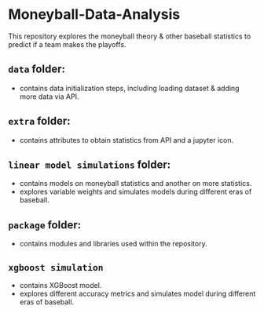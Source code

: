 # Moneyball-Data-Analysis
This repository explores the moneyball theory & other baseball statistics to predict if a team makes the playoffs.

## `data` folder:
* contains data initialization steps, including loading dataset & adding more data via API.

## `extra` folder:
* contains attributes to obtain statistics from API and a jupyter icon.

## `linear model simulations` folder:
* contains models on moneyball statistics and another on more statistics.
* explores variable weights and simulates models during different eras of baseball.

## `package` folder:
* contains modules and libraries used within the repository.

## `xgboost simulation`
* contains XGBoost model.
* explores different accuracy metrics and simulates model during different eras of baseball.
